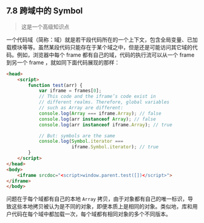 ## 7.8 跨域中的 Symbol

> 这是一个高级知识点

一个代码域（简称：域）就是若干段代码所在的一个上下文，包含全局变量、已加载模块等等。虽然某段代码只能存在于某个域之中，但是还是可能访问其它域的代码。例如，浏览器中每个 frame 都有自己的域，代码的执行流可以从一个 frame 到另一个 frame ，就如同下面代码展现的那样：

```html
<head>
    <script>
        function test(arr) {
            var iframe = frames[0];
            // This code and the iframe’s code exist in
            // different realms. Therefore, global variables
            // such as Array are different:
            console.log(Array === iframe.Array); // false
            console.log(arr instanceof Array); // false
            console.log(arr instanceof iframe.Array); // true

            // But: symbols are the same
            console.log(Symbol.iterator ===
                        iframe.Symbol.iterator); // true
        }
    </script>
</head>
<body>
    <iframe srcdoc="<script>window.parent.test([])</script>">
</iframe>
</body>
```

问题在于每个域都有自己的本地 `Array` 拷贝，由于对象都有自己的唯一标识，导致这些本地拷贝被认为是不同的对象，即便本质上是相同的对象。类似地，库和用户代码在每个域中都加载一次，每个域都有相同对象的多个不同版本。
